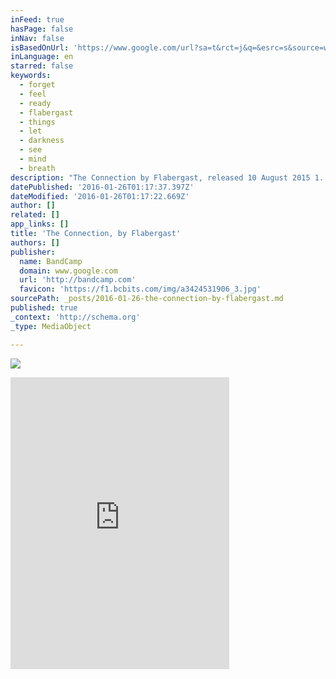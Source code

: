 ```yaml
---
inFeed: true
hasPage: false
inNav: false
isBasedOnUrl: 'https://www.google.com/url?sa=t&rct=j&q=&esrc=s&source=web&cd=1&cad=rja&uact=8&ved=0ahUKEwiUmJ_zpcbKAhWMNj4KHXxCAC8QFggcMAA&url=https%3A%2F%2Fflabergast.bandcamp.com%2F&usg=AFQjCNEE6_WhlUcyUeJehhgGLvxw-rpLAQ&sig2=03_9Ac7lR5Ybg_AGUJpS7g&bvm=bv.112454388,d.cWw'
inLanguage: en
starred: false
keywords:
  - forget
  - feel
  - ready
  - flabergast
  - things
  - let
  - darkness
  - see
  - mind
  - breath
description: "The Connection by Flabergast, released 10 August 2015 1. I Am Flabergast 2. The Connection 3. The Wonder 4. Gum 5. Forget (Interlude) 6. I Don't Mind 7. Smoke Machines 8. Darkness Wars (Interlude) 9. Little One 10. Blanket Thing 11. Darkness 12. Accept, Relax, and Flow (Interlude) 13. Forget 14."
datePublished: '2016-01-26T01:17:37.397Z'
dateModified: '2016-01-26T01:17:22.669Z'
author: []
related: []
app_links: []
title: 'The Connection, by Flabergast'
authors: []
publisher:
  name: BandCamp
  domain: www.google.com
  url: 'http://bandcamp.com'
  favicon: 'https://f1.bcbits.com/img/a3424531906_3.jpg'
sourcePath: _posts/2016-01-26-the-connection-by-flabergast.md
published: true
_context: 'http://schema.org'
_type: MediaObject

---
```

![](https://the-grid-user-content.s3-us-west-2.amazonaws.com/75686448-d2a3-4c8d-a7f7-b2a49d13a35b.jpg)

<iframe src="https://cdn.embedly.com/widgets/media.html?src=https%3A%2F%2Fbandcamp.com%2FEmbeddedPlayer%2Fv%3D2%2Falbum%3D3616382205%2Fsize%3Dlarge%2Flinkcol%3D0084B4%2Fnotracklist%3Dtrue%2Ftwittercard%3Dtrue%2F&amp;url=https%3A%2F%2Fflabergast.bandcamp.com%2Freleases&amp;image=https%3A%2F%2Ff1.bcbits.com%2Fimg%2Fa3424531906_5.jpg&amp;key=b7d04c9b404c499eba89ee7072e1c4f7&amp;type=text%2Fhtml&amp;schema=bandcamp" width="350" height="467" scrolling="no" frameborder="0" allowfullscreen="allowfullscreen" style=""></iframe>